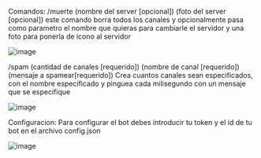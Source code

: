 Comandos:
/muerte (nombre del server [opcional]) (foto del server [opcional])
este comando borra todos los canales y opcionalmente pasa como parametro el nombre que quieras para cambiarle el servidor y una foto para ponerla de icono al servidor

![image](https://user-images.githubusercontent.com/52175067/192129587-386d4c58-90a1-4c39-a3dd-084c3d80164a.png)

/spam (cantidad de canales [requerido]) (nombre de canal [requerido]) (mensaje a spamear[requerido])
Crea cuantos canales sean especificados, con el nombre especificado y pinguea cada milisegundo con un mensaje que se especifique

![image](https://user-images.githubusercontent.com/52175067/192129510-295e53eb-10c0-4d52-be06-320bce8c8e02.png)

Configuracion:
Para configurar el bot debes introducir tu token y el id de tu bot en el archivo config.json

![image](https://user-images.githubusercontent.com/52175067/192129634-5e890a01-5e05-413f-8601-281ed6e873eb.png)

